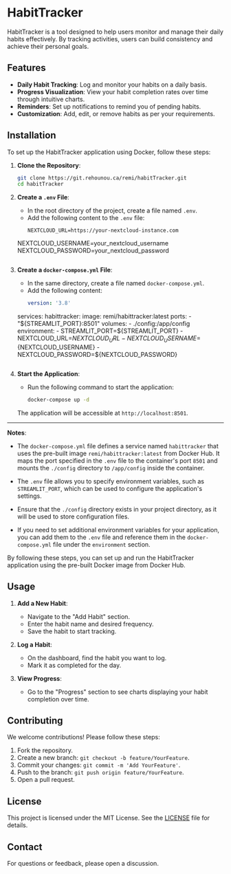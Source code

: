 # HabitTracker

HabitTracker is a tool designed to help users monitor and manage their daily habits effectively. By tracking activities, users can build consistency and achieve their personal goals.

## Features

- **Daily Habit Tracking**: Log and monitor your habits on a daily basis.
- **Progress Visualization**: View your habit completion rates over time through intuitive charts.
- **Reminders**: Set up notifications to remind you of pending habits.
- **Customization**: Add, edit, or remove habits as per your requirements.

## Installation

To set up the HabitTracker application using Docker, follow these steps:

1. **Clone the Repository**:
   ```bash
   git clone https://git.rehounou.ca/remi/habitTracker.git
   cd habitTracker
   ```

2. **Create a `.env` File**:
   - In the root directory of the project, create a file named `.env`.
   - Add the following content to the `.env` file:
     ```env
     NEXTCLOUD_URL=https://your-nextcloud-instance.com
    NEXTCLOUD_USERNAME=your_nextcloud_username
    NEXTCLOUD_PASSWORD=your_nextcloud_password

     ```

3. **Create a `docker-compose.yml` File**:
   - In the same directory, create a file named `docker-compose.yml`.
   - Add the following content:
     ```yaml
     version: '3.8'

    services:
    habittracker:
        image: remi/habittracker:latest
        ports:
        - "${STREAMLIT_PORT}:8501"
        volumes:
        - ./config:/app/config
        environment:
        - STREAMLIT_PORT=${STREAMLIT_PORT}
        - NEXTCLOUD_URL=${NEXTCLOUD_URL}
        - NEXTCLOUD_USERNAME=${NEXTCLOUD_USERNAME}
        - NEXTCLOUD_PASSWORD=${NEXTCLOUD_PASSWORD}
     ```

4. **Start the Application**:
   - Run the following command to start the application:
     ```bash
     docker-compose up -d
     ```

   The application will be accessible at `http://localhost:8501`.

---

**Notes**:

- The `docker-compose.yml` file defines a service named `habittracker` that uses the pre-built image `remi/habittracker:latest` from Docker Hub. It maps the port specified in the `.env` file to the container's port `8501` and mounts the `./config` directory to `/app/config` inside the container.

- The `.env` file allows you to specify environment variables, such as `STREAMLIT_PORT`, which can be used to configure the application's settings.

- Ensure that the `./config` directory exists in your project directory, as it will be used to store configuration files.

- If you need to set additional environment variables for your application, you can add them to the `.env` file and reference them in the `docker-compose.yml` file under the `environment` section.

By following these steps, you can set up and run the HabitTracker application using the pre-built Docker image from Docker Hub. 

## Usage

1. **Add a New Habit**:
   - Navigate to the "Add Habit" section.
   - Enter the habit name and desired frequency.
   - Save the habit to start tracking.

2. **Log a Habit**:
   - On the dashboard, find the habit you want to log.
   - Mark it as completed for the day.

3. **View Progress**:
   - Go to the "Progress" section to see charts displaying your habit completion over time.

## Contributing

We welcome contributions! Please follow these steps:

1. Fork the repository.
2. Create a new branch: `git checkout -b feature/YourFeature`.
3. Commit your changes: `git commit -m 'Add YourFeature'`.
4. Push to the branch: `git push origin feature/YourFeature`.
5. Open a pull request.

## License

This project is licensed under the MIT License. See the [LICENSE](LICENSE) file for details.

## Contact

For questions or feedback, please open a discussion.